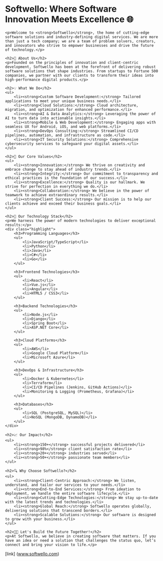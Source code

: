 
 # Softwello: Where Software Innovation Meets Excellence 🌐
    <p>Welcome to <strong>Softwello</strong>, the home of cutting-edge software solutions and industry-defining digital services. We are more than just a tech company; we are a team of problem solvers, creators, and innovators who strive to empower businesses and drive the future of technology.</p>

    <h2>📜 About Us</h2>
    <p>Founded on the principles of innovation and client-centric development, Softwello has been at the forefront of delivering robust software solutions that shape industries. From startups to Fortune 500 companies, we partner with our clients to transform their ideas into high-performance digital products.</p>

    <h2>💡 What We Do</h2>
    <ul>
        <li><strong>Custom Software Development:</strong> Tailored applications to meet your unique business needs.</li>
        <li><strong>Cloud Solutions:</strong> Cloud architecture, migration, and optimization for enhanced performance.</li>
        <li><strong>AI & Data Analytics:</strong> Leveraging the power of AI to turn data into actionable insights.</li>
        <li><strong>Mobile & Web Development:</strong> Engaging apps with seamless UX for Android, iOS, and web platforms.</li>
        <li><strong>DevOps Consulting:</strong> Streamlined CI/CD pipelines, automation, and infrastructure as code.</li>
        <li><strong>IT Security Solutions:</strong> Comprehensive cybersecurity services to safeguard your digital assets.</li>
    </ul>

    <h2>🌟 Our Core Values</h2>
    <ul>
        <li><strong>Innovation:</strong> We thrive on creativity and embrace change to stay ahead of industry trends.</li>
        <li><strong>Integrity:</strong> Our commitment to transparency and ethical practices is the foundation of our success.</li>
        <li><strong>Excellence:</strong> Quality is our hallmark. We strive for perfection in everything we do.</li>
        <li><strong>Collaboration:</strong> We believe in the power of teamwork to achieve extraordinary results.</li>
        <li><strong>Client Success:</strong> Our mission is to help our clients achieve and exceed their business goals.</li>
    </ul>

    <h2>🚀 Our Technology Stack</h2>
    <p>We harness the power of modern technologies to deliver exceptional results:</p>
    <div class="highlight">
        <h3>Programming Languages</h3>
        <ul>
            <li>JavaScript/TypeScript</li>
            <li>Python</li>
            <li>Java</li>
            <li>C#</li>
            <li>Go</li>
        </ul>

        <h3>Frontend Technologies</h3>
        <ul>
            <li>React</li>
            <li>Vue.js</li>
            <li>Angular</li>
            <li>HTML5 / CSS3</li>
        </ul>

        <h3>Backend Technologies</h3>
        <ul>
            <li>Node.js</li>
            <li>Django</li>
            <li>Spring Boot</li>
            <li>ASP.NET Core</li>
        </ul>

        <h3>Cloud Platforms</h3>
        <ul>
            <li>AWS</li>
            <li>Google Cloud Platform</li>
            <li>Microsoft Azure</li>
        </ul>

        <h3>DevOps & Infrastructure</h3>
        <ul>
            <li>Docker & Kubernetes</li>
            <li>Terraform</li>
            <li>CI/CD Pipelines (Jenkins, GitHub Actions)</li>
            <li>Monitoring & Logging (Prometheus, Grafana)</li>
        </ul>

        <h3>Databases</h3>
        <ul>
            <li>SQL (PostgreSQL, MySQL)</li>
            <li>NoSQL (MongoDB, DynamoDB)</li>
        </ul>
    </div>

    <h2>📈 Our Impact</h2>
    <ul>
        <li><strong>150+</strong> successful projects delivered</li>
        <li><strong>98%</strong> client satisfaction rate</li>
        <li><strong>20+</strong> industries served</li>
        <li><strong>50+</strong> passionate team members</li>
    </ul>

    <h2>🔍 Why Choose Softwello?</h2>
    <ul>
        <li><strong>Client-Centric Approach:</strong> We listen, understand, and tailor our services to your needs.</li>
        <li><strong>End-to-End Services:</strong> From ideation to deployment, we handle the entire software lifecycle.</li>
        <li><strong>Cutting-Edge Technologies:</strong> We stay up-to-date with the latest trends and technologies.</li>
        <li><strong>Global Reach:</strong> Softwello operates globally, delivering solutions that transcend borders.</li>
        <li><strong>Scalable Solutions:</strong> Our software is designed to grow with your business.</li>
    </ul>

    <h2>👨‍💻 Let's Build the Future Together!</h2>
    <p>At Softwello, we believe in creating software that matters. If you have an idea or need a solution that challenges the status quo, let’s connect and bring your vision to life.</p>
[link] (www.softwello.com)
</body>
</html>
